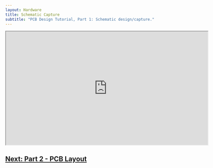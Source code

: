 ```yaml
---
layout: Hardware
title: Schematic Capture
subtitle: "PCB Design Tutorial, Part 1: Schematic design/capture."
---
```



<p><iframe width="640" height="360" src="https://www.youtube.com/embed/7G_xel6gnMs" frameborder="3" allowfullscreen></iframe></p>

<!-- TODO: add these back in, when the content is finished -->
<!--
## Further Reading

 * [Finding Components](/Hardware/Design/PCB_Design_and_Assembly/PCB_Design_Tutorial/Schematic_Design/Component_Search) - 
 * [Symbols and Footprints]() - 
-->

## [Next: Part 2 - PCB Layout](/Hardware/Tutorials/PCB_Tutorial/PCB_Layout)
